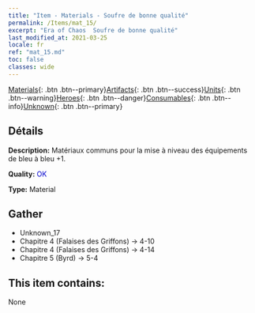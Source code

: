 ```yaml
---
title: "Item - Materials - Soufre de bonne qualité"
permalink: /Items/mat_15/
excerpt: "Era of Chaos  Soufre de bonne qualité"
last_modified_at: 2021-03-25
locale: fr
ref: "mat_15.md"
toc: false
classes: wide
---
```

 [Materials](/fr/Items/){: .btn .btn--primary}[Artifacts](/fr/Items/Artifacts/){: .btn .btn--success}[Units](/fr/Items/Units/){: .btn .btn--warning}[Heroes](/fr/Items/Heroes/){: .btn .btn--danger}[Consumables](/fr/Items/Consumables/){: .btn .btn--info}[Unknown](/fr/Items/Unknown/){: .btn .btn--primary}

## Détails
 **Description:** Matériaux communs pour la mise à niveau des équipements de bleu à bleu +1.

 **Quality:** <span style="color: #0000CD">OK</span>

 **Type:** Material

## Gather

*    Unknown_17 
*    Chapitre 4 (Falaises des Griffons) -> 4-10 
*    Chapitre 4 (Falaises des Griffons) -> 4-14 
*    Chapitre 5 (Byrd) -> 5-4 

## This item contains:

  None

